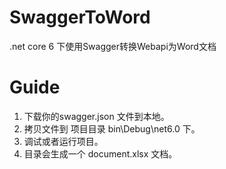 # SwaggerToWord
.net core 6 下使用Swagger转换Webapi为Word文档


# Guide

1. 下载你的swagger.json 文件到本地。
2. 拷贝文件到 项目目录 bin\Debug\net6.0 下。
3. 调试或者运行项目。
4. 目录会生成一个 document.xlsx 文档。
